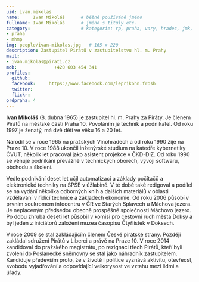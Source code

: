 ```yaml
---
uid: ivan.mikolas
name:     Ivan Mikoláš  	# běžně používáné jméno
fullname: Ivan Mikoláš  	# jméno s tituly etc.
category:                 	# kategorie: rp, praha, vary, hradec, jmk, senat
- praha
- mhmp
img: people/ivan-mikolas.jpg   # 165 x 220
description: Zastupitel Pirátů v zastupitelstvu hl. m. Prahy             	# kratký popis, max 160 znaků
mail:
- ivan.mikolas@pirati.cz
mob:			  +420 603 454 341
profiles:
  github:       
  facebook:     https://www.facebook.com/leprikohn.frosh
  twitter: 		  
  flickr:		  
ordpraha: 4
---
```


**Ivan Mikoláš** (8. dubna 1965) je zastupitel hl. m. Prahy za Piráty. Je členem Pirátů na městské části Praha 10. Povoláním je technik a podnikatel. Od roku 1997 je ženatý, má dvě děti ve věku 16 a 20 let. 

Narodil se v roce 1965 na pražských Vinohradech a od roku 1990 žije na Praze 10. V roce 1988 ukončil inženýrské studium na katedře kybernetiky ČVUT, několik let pracoval jako asistent projekce v ČKD-DIZ. Od roku 1990 se věnuje podníkání převážně v technických oborech, vývoji softwaru, obchodu a školení. 

Vedle podnikání deset let učil automatizaci a základy počítačů a elektronické techniky na SPŠE v úžlabině. V té době také redigoval a podílel se na vydání několika odborných knih a dalších materiálů v oblasti vzdělávání v řídící technice a základech ekonomie. Od roku 2006 působí v prvním soukromém infocentru v ČR ve Starých Splavech u Máchova jezera. Je neplaceným předsedou obecně prospěšné společnosti Máchovo jezero. Po dobu zhruba deseti let působil v komisi pro cestovní ruch města Doksy a byl jeden z iniciátorů založení muzea časopisu Čtyřlístek v Doksech. 

V roce 2009 se stal zakládajícím členem České pirátské strany. Později zakládal sdružení Pirátů v Liberci a právě na Praze 10. V roce 2014 kandidoval do pražského magistrátu, po rezignaci třech Pirátů, kteří byli zvoleni do Poslanecké sněmovny se stal jako náhradník zastupitelem. Kandiduje především proto, že v životě i politice vyznává aktivitu, otevřeost, svobodu vyjadřování a odpovídající velkorysost ve vztahu mezi lidmi a úřady. 
